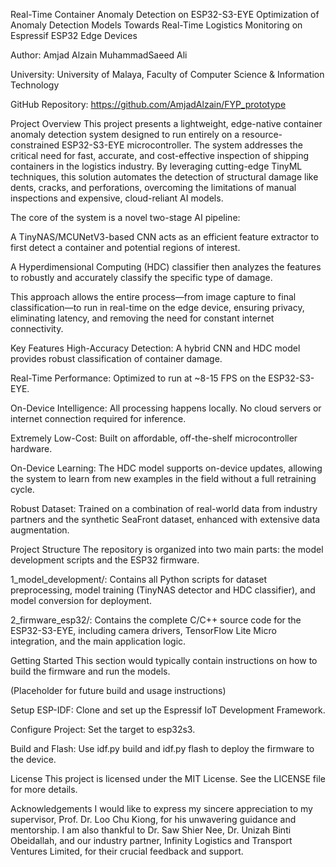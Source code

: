 Real-Time Container Anomaly Detection on ESP32-S3-EYE
Optimization of Anomaly Detection Models Towards Real-Time Logistics Monitoring on Espressif ESP32 Edge Devices

Author: Amjad Alzain MuhammadSaeed Ali

University: University of Malaya, Faculty of Computer Science & Information Technology

GitHub Repository: https://github.com/AmjadAlzain/FYP_prototype

Project Overview
This project presents a lightweight, edge-native container anomaly detection system designed to run entirely on a resource-constrained ESP32-S3-EYE microcontroller. The system addresses the critical need for fast, accurate, and cost-effective inspection of shipping containers in the logistics industry. By leveraging cutting-edge TinyML techniques, this solution automates the detection of structural damage like dents, cracks, and perforations, overcoming the limitations of manual inspections and expensive, cloud-reliant AI models.

The core of the system is a novel two-stage AI pipeline:

A TinyNAS/MCUNetV3-based CNN acts as an efficient feature extractor to first detect a container and potential regions of interest.

A Hyperdimensional Computing (HDC) classifier then analyzes the features to robustly and accurately classify the specific type of damage.

This approach allows the entire process—from image capture to final classification—to run in real-time on the edge device, ensuring privacy, eliminating latency, and removing the need for constant internet connectivity.

Key Features
High-Accuracy Detection: A hybrid CNN and HDC model provides robust classification of container damage.

Real-Time Performance: Optimized to run at ~8-15 FPS on the ESP32-S3-EYE.

On-Device Intelligence: All processing happens locally. No cloud servers or internet connection required for inference.

Extremely Low-Cost: Built on affordable, off-the-shelf microcontroller hardware.

On-Device Learning: The HDC model supports on-device updates, allowing the system to learn from new examples in the field without a full retraining cycle.

Robust Dataset: Trained on a combination of real-world data from industry partners and the synthetic SeaFront dataset, enhanced with extensive data augmentation.

Project Structure
The repository is organized into two main parts: the model development scripts and the ESP32 firmware.

1_model_development/: Contains all Python scripts for dataset preprocessing, model training (TinyNAS detector and HDC classifier), and model conversion for deployment.

2_firmware_esp32/: Contains the complete C/C++ source code for the ESP32-S3-EYE, including camera drivers, TensorFlow Lite Micro integration, and the main application logic.

Getting Started
This section would typically contain instructions on how to build the firmware and run the models.

(Placeholder for future build and usage instructions)

Setup ESP-IDF: Clone and set up the Espressif IoT Development Framework.

Configure Project: Set the target to esp32s3.

Build and Flash: Use idf.py build and idf.py flash to deploy the firmware to the device.

License
This project is licensed under the MIT License. See the LICENSE file for more details.

Acknowledgements
I would like to express my sincere appreciation to my supervisor, Prof. Dr. Loo Chu Kiong, for his unwavering guidance and mentorship. I am also thankful to Dr. Saw Shier Nee, Dr. Unizah Binti Obeidallah, and our industry partner, Infinity Logistics and Transport Ventures Limited, for their crucial feedback and support.
